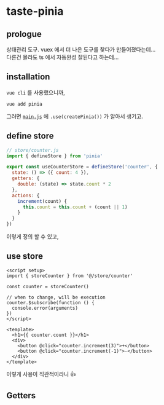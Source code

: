 # taste-pinia

## prologue
상태관리 도구. vuex 에서 더 나은 도구를 찾다가 만들어졌다는데...  
다른건 몰라도 ts 에서 자동완성 잘된다고 하는데...

## installation
`vue cli` 를 사용했으니까,
```
vue add pinia
```
그러면 [`main.js`](./src/main.js) 에
`.use(createPinia())` 가 알아서 생기고.

## define store
```javascript
// store/counter.js
import { defineStore } from 'pinia'

export const useCounterStore = defineStore('counter', {
  state: () => ({ count: 4 }),
  getters: {
    double: (state) => state.count * 2
  },
  actions: {
    increment(count) {
      this.count = this.count + (count || 1)
    }
  }
})
```
이렇게 정의 할 수 있고, 

## use store
```vue
<script setup>
import { storeCounter } from '@/store/counter'

const counter = storeCounter()

// when to change, will be execution
counter.$subscribe(function () {
  console.error(arguments)
})
</script>

<template>
  <h1>{{ counter.count }}</h1>
  <div>
    <button @click="counter.increment(3)">+</button>
    <button @click="counter.increment(-1)">-</button>
  </div>
</template>
```
이렇게 사용이 직관적이라니 👍

## Getters
